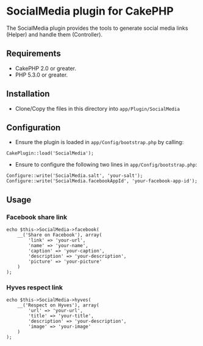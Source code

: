 # SocialMedia plugin for CakePHP

The SocialMedia plugin provides the tools to generate social media links (Helper) and handle them (Controller).

## Requirements

* CakePHP 2.0 or greater.
* PHP 5.3.0 or greater.

## Installation

* Clone/Copy the files in this directory into `app/Plugin/SocialMedia`

## Configuration

* Ensure the plugin is loaded in `app/Config/bootstrap.php` by calling:

```
CakePlugin::load('SocialMedia');
```

* Ensure to configure the following two lines in `app/Config/bootstrap.php`:

```
Configure::write('SocialMedia.salt', 'your-salt');
Configure::write('SocialMedia.facebookAppId', 'your-facebook-app-id');
```

## Usage

### Facebook share link

```
echo $this->SocialMedia->facebook(
	__('Share on Facebook'), array(
		'link' => 'your-url',
		'name' => 'your-name',
		'caption' => 'your-caption',
		'description' => 'your-description',
		'picture' => 'your-picture'
	)
);
```

### Hyves respect link

```
echo $this->SocialMedia->hyves(
	__('Respect on Hyves'), array(
		'url' => 'your-url',
		'title' => 'your-title',
		'description' => 'your-description',
		'image' => 'your-image'
	)
);

```
